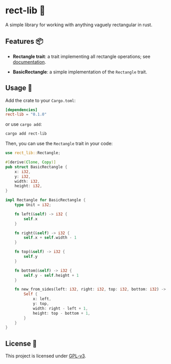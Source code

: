 # rect-lib 📐

A simple library for working with anything vaguely rectangular in rust.

## Features 📦

- **Rectangle trait**: a trait implementing all rectangle operations; see [documentation](https://docs.rs/rect-lib/0.1.0/rect_lib/trait.Rectangle.html).

- **BasicRectangle**: a simple implementation of the `Rectangle` trait.

## Usage 🚀

Add the crate to your `Cargo.toml`:
```toml
[dependencies]
rect-lib = "0.1.0"
```
or use `cargo add`:
```sh
cargo add rect-lib
```

Then, you can use the `Rectangle` trait in your code:

```rust
use rect_lib::Rectangle;

#[derive(Clone, Copy)]
pub struct BasicRectangle {
    x: i32,
    y: i32,
    width: i32,
    height: i32,
}

impl Rectangle for BasicRectangle {
    type Unit = i32;

    fn left(&self) -> i32 {
        self.x
    }

    fn right(&self) -> i32 {
        self.x + self.width - 1
    }

    fn top(&self) -> i32 {
        self.y
    }

    fn bottom(&self) -> i32 {
        self.y - self.height + 1
    }

    fn new_from_sides(left: i32, right: i32, top: i32, bottom: i32) -> Self {
        Self {
            x: left,
            y: top,
            width: right - left + 1,
            height: top - bottom + 1,
        }
    }
}
```

## License 📜

This project is licensed under [GPL-v3](LICENSE).
